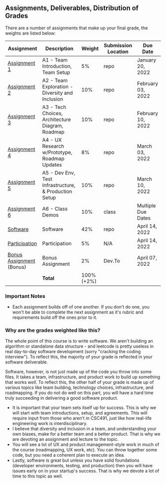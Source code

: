 Assignments, Deliverables, Distribution of Grades
---

There are a number of assignments that make up your final grade, the weights are listed below:

<!-- OVERVIEW START -->


| Assignment | Description | Weight | Submission Location | Due Date |
| --- | --- | --- | --- | --- |
| [Assignment 1](../assignments/a1.md)  | A1 - Team Introduction, Team Setup | 5% | repo | January 20, 2022 |
| [Assignment 2](../assignments/a2.md)  | A2 - Team Exploration - Diversity and Inclusion | 10% | repo | February 03, 2022 |
| [Assignment 3](../assignments/a3.md)  | A3 - Tech Choices, Architecture Diagram, Roadmap | 10% | repo | February 10, 2022 |
| [Assignment 4](../assignments/a4.md)  | A4 - UX Research w/Prototype, Roadmap Updates | 8% | repo | March 03, 2022 |
| [Assignment 5](../assignments/a5.md)  | A5 - Dev Env, Test Infrastructure, & Production Setup | 10% | repo | March 10, 2022 |
| [Assignment 6](../assignments/a6.md)  | A6 - Class Demos | 10% | class | Multiple Due Dates |
| [Software](../assignments/a7.md)  | Software | 42% | repo | April 14, 2022 |
| [Participation](../assignments/participation.md)  | Participation | 5% | N/A | April 14, 2022 |
| [Bonus Assignment](../assignments/bonus.md) (Bonus) | Bonus Assignment | 2% | Dev.To | April 07, 2022 |
| | **Total** | 100% (+2%) | | |

<!-- OVERVIEW END -->

### Important Notes

- Each assignment builds off of one another. If you don't do one, you won't be able to complete the next assignment as it's rubric and requirements build off the ones prior to it.

### Why are the grades weighted like this?

The whole point of this course is to write software. We aren't building an algorithm or standalone data structure - and leetcode is pretty useless in real day-to-day software development (sorry "cracking the coding interview"). To reflect this, the majority of your grade is reflected in your software deliverable.

Software, however, is not just made up of the code you throw into some files. It takes a team, infrastructure, and product work to build up something that works _well_. To reflect this, the other half of your grade is made up of various topics like team building, technology choices, infrastructure, and roadmapping. If you do not do well on this part, you will have a hard time truly succeeding in delivering a good software product.

- It is important that your team sets itself up for success. This is why we will start with team introductions, setup, and agreements. This will require input from those who aren't in CSC491, just like how real-life engineering work is interdisciplinary.
- I believe that diversity and inclusion in a team, and understanding your own biases, make for a better team and a better product. That is why we are devoting an assignment and lecture to the topic.
- You will see a lot of UX and product management-style work in much of the course (roadmapping, UX work, etc). You can throw together some code, but you need a coherent plan to execute an idea.
- Lastly, software is great but unless you have solid foundations (developer environments, testing, and production) then you will have issues early on in your startup's success. That is why we devote a lot of time to this topic as well.
